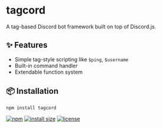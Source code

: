 # tagcord

A tag-based Discord bot framework built on top of Discord.js.

## ✨ Features

- Simple tag-style scripting like `$ping`, `$username`
- Built-in command handler
- Extendable function system

## 📦 Installation

```bash
npm install tagcord
```

[![npm](https://img.shields.io/npm/v/tagcord)](https://www.npmjs.com/package/tagcord)
[![install size](https://packagephobia.com/badge?p=tagcord)](https://packagephobia.com/result?p=tagcord)
[![license](https://img.shields.io/npm/l/tagcord)](LICENSE)
